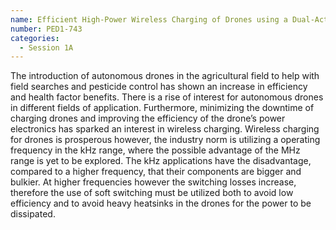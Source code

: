 ```yaml
---
name: Efficient High-Power Wireless Charging of Drones using a Dual-Active-Bridge
number: PED1-743
categories:
  - Session 1A
---
```

The introduction of autonomous drones in the agricultural field to help with field searches and pesticide control has shown an increase in efficiency and health factor benefits. There is a rise of interest for autonomous drones in different fields of application. Furthermore, minimizing the downtime of charging drones and improving the efficiency of the drone’s power electronics has sparked an interest in wireless charging. Wireless charging for drones is prosperous however, the industry norm is utilizing a operating frequency in the kHz range, where the possible advantage of the MHz range is yet to be explored. The kHz applications have the disadvantage, compared to a higher frequency, that their components are bigger and bulkier. At higher frequencies however the switching losses increase, therefore the use of soft switching must be utilized both to avoid low efficiency and to avoid heavy heatsinks in the drones for the power to be dissipated.
